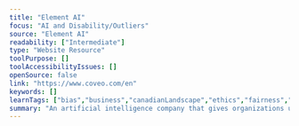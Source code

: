```yaml
---
title: "Element AI"
focus: "AI and Disability/Outliers"
source: "Element AI"
readability: ["Intermediate"]
type: "Website Resource"
toolPurpose: []
toolAccessibilityIssues: []
openSource: false
link: "https://www.coveo.com/en"
keywords: []
learnTags: ["bias","business","canadianLandscape","ethics","fairness","inclusivePractice"]
summary: "An artificial intelligence company that gives organizations unparalleled access to a variety of AI solutions in automation, predictive analytics and data mining. "
---
```


